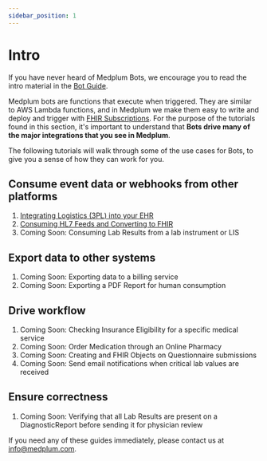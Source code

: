 ```yaml
---
sidebar_position: 1
---
```


# Intro

If you have never heard of Medplum Bots, we encourage you to read the intro material in the [Bot Guide](https://docs.medplum.com/app/bots).

Medplum bots are functions that execute when triggered.  They are similar to AWS Lambda functions, and in Medplum we make them easy to write and deploy and trigger with [FHIR Subscriptions](https://docs.medplum.com/tutorials/api-basics/publish-and-subscribe).  For the purpose of the tutorials found in this section, it's important to understand that **Bots drive many of the major integrations that you see in Medplum**.  

The following tutorials will walk through some of the use cases for Bots, to give you a sense of how they can work for you.

## Consume event data or webhooks from other platforms

1. [Integrating Logistics (3PL) into your EHR](https://docs.medplum.com/tutorials/bots/logistics-into-ehr)
2. [Consuming HL7 Feeds and Converting to FHIR](https://docs.medplum.com/tutorials/bots/hl7-into-fhir)
3. Coming Soon: Consuming Lab Results from a lab instrument or LIS

## Export data to other systems

1. Coming Soon: Exporting data to a billing service
2. Coming Soon: Exporting a PDF Report for human consumption

## Drive workflow

1. Coming Soon: Checking Insurance Eligibility for a specific medical service
2. Coming Soon: Order Medication through an Online Pharmacy
3. Coming Soon: Creating and FHIR Objects on Questionnaire submissions
4. Coming Soon: Send email notifications when critical lab values are received

## Ensure correctness

1. Coming Soon: Verifying that all Lab Results are present on a DiagnosticReport before sending it for physician review

If you need any of these guides immediately, please contact us at info@medplum.com.
